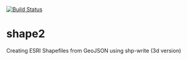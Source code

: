 [![Build Status](https://travis-ci.com/rodkwithnasa/shape2.svg?branch=master)](http://travis-ci.com/rodkwithnasa/shape2)
# shape2
Creating ESRI Shapefiles from GeoJSON using shp-write (3d version)
